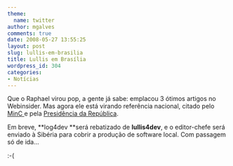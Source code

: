 ```yaml
---
theme:
  name: twitter
author: mgalves
comments: true
date: 2008-05-27 13:55:25
layout: post
slug: lullis-em-brasilia
title: Lullis em Brasília
wordpress_id: 304
categories:
- Notícias
---
```


Que o Raphael virou pop, a gente já sabe: emplacou 3 ótimos artigos no Webinsider. Mas agora ele está virando referência nacional, citado pelo [MinC ](http://www.cultura.gov.br/site/?p=11805)e pela [Presidência da República](http://www.presidencia.gov.br/estrutura_presidencia/Subsecretaria/noticias/clipping/noticias/assunto9/nt07nov3g/).

Em breve, **log4dev **será rebatizado de **lullis4dev**, e o editor-chefe será enviado à Sibéria para cobrir a produção de software local. Com passagem só de ida...

:-(
